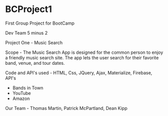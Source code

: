 # BCProject1
First Group Project for BootCamp

Dev Team 5 minus 2

Project One - Music Search

Scope - The Music Search App is designed for the common person to enjoy a friendly music search site. The app lets the user search for their favorite band, venue, and tour dates.  

Code and API's used -
HTML,
Css,
JQuery,
Ajax,
Materialize,
Firebase,
API's
  - Bands in Town
  - YouTube
  - Amazon 
  
 Our Team - Thomas Martin, Patrick McPartland, Dean Kipp
